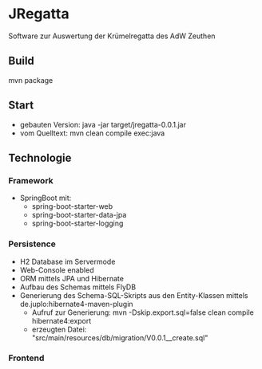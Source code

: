# JRegatta
Software zur Auswertung der Krümelregatta des AdW Zeuthen 

## Build
mvn package

## Start
* gebauten Version: java -jar target/jregatta-0.0.1.jar
* vom Quelltext: mvn clean compile exec:java

## Technologie
### Framework
* SpringBoot mit:
  * spring-boot-starter-web
  * spring-boot-starter-data-jpa
  * spring-boot-starter-logging

### Persistence
* H2 Database im Servermode
* Web-Console enabled
* ORM mittels JPA und Hibernate
* Aufbau des Schemas mittels FlyDB
* Generierung des Schema-SQL-Skripts aus den Entity-Klassen mittels de.juplo:hibernate4-maven-plugin
  * Aufruf zur Generierung: mvn -Dskip.export.sql=false clean compile hibernate4:export
  * erzeugten Datei: "src/main/resources/db/migration/V0.0.1__create.sql"

### Frontend

